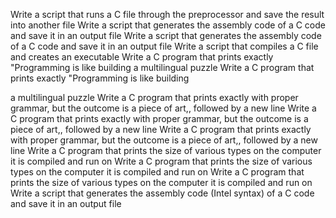 Write a script that runs a C file through the preprocessor and save the result into another file
Write a script that generates the assembly code of a C code and save it in an output file
Write a script that generates the assembly code of a C code and save it in an output file
Write a script that compiles a C file and creates an executable
Write a C program that prints exactly "Programming is like building a multilingual puzzle
Write a C program that prints exactly "Programming is like building

 a multilingual puzzle
Write a C program that prints exactly with proper grammar, but the outcome is a piece of art,, followed by a new line
Write a C program that prints exactly with proper grammar, but the outcome is a piece of art,, followed by a new line
Write a C program that prints exactly with proper grammar, but the outcome is a piece of art,, followed by a new line
Write a C program that prints the size of various types on the computer it is compiled and run on
Write a C program that prints the size of various types on the computer it is compiled and run on
Write a C program that prints the size of various types on the computer it is compiled and run on
Write a script that generates the assembly code (Intel syntax) of a C code and save it in an output file
